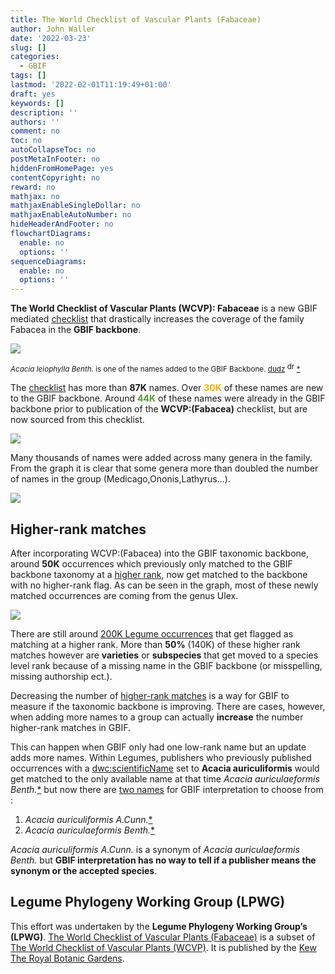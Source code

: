 ```yaml
---
title: The World Checklist of Vascular Plants (Fabaceae) 
author: John Waller
date: '2022-03-23'
slug: []
categories:
  - GBIF
tags: []
lastmod: '2022-02-01T11:19:49+01:00'
draft: yes
keywords: []
description: ''
authors: ''
comment: no
toc: no
autoCollapseToc: no
postMetaInFooter: no
hiddenFromHomePage: yes
contentCopyright: no
reward: no
mathjax: no
mathjaxEnableSingleDollar: no
mathjaxEnableAutoNumber: no
hideHeaderAndFooter: no
flowchartDiagrams:
  enable: no
  options: ''
sequenceDiagrams:
  enable: no
  options: ''
---
```


**The World Checklist of Vascular Plants (WCVP): Fabaceae** is a new GBIF mediated [checklist](https://www.gbif.org/fr/dataset/f7053f73-74fb-4c9f-ab63-de28c61140c2) that drastically increases the coverage of the family Fabacea in the **GBIF backbone**. 

<!--more-->

![](images/https___inaturalist-open-data.s3.amazonaws.com_photos_66470341_original.jpg)<p>
<small><i>Acacia leiophylla Benth.</i> is one of the names added to the GBIF Backbone. [dudz](https://www.inaturalist.org/photos/66470341) 
<img src="images/39px-Cc.logo.circle.svg.png" alt="drawing" width="15"/>[*](https://www.gbif.org/occurrence/2603289072)</small>

The [checklist](https://www.gbif.org/fr/dataset/f7053f73-74fb-4c9f-ab63-de28c61140c2) has more than **87K** names. Over <span style="color:#FDAF02"><b>30K</b></span> of these names are new to the GBIF backbone. Around <span style="color:#509E2F"><b>44K</b></span> of these names were already in the GBIF backbone prior to publication of the **WCVP:(Fabacea)** checklist, but are now sourced from this checklist.  

![](images/legume_name_source.svg)

Many thousands of names were added across many genera in the family. From the graph it is clear that some genera more than doubled the number of names in the group (Medicago,Ononis,Lathyrus...).

![](images/legume_name_source_genus.svg)

## Higher-rank matches

After incorporating WCVP:(Fabacea) into the GBIF taxonomic backbone, around **50K** occurrences which previously only matched to the GBIF backbone taxonomy at a [higher rank](https://data-blog.gbif.org/post/issues-and-flags/), now get matched to the backbone with no higher-rank flag. As can be seen in the graph, most of these newly matched occurrences are coming from the genus Ulex. 

![](images/legume_occ.svg)

There are still around [200K Legume occurrences](https://www.gbif.org/occurrence/search?has_coordinate=true&has_geospatial_issue=false&issue=TAXON_MATCH_HIGHERRANK&taxon_key=5386)
 that get flagged as matching at a higher rank. More than **50%** (140K) of these higher rank matches however are **varieties** or **subspecies** that get moved to a species level rank because of a missing name in the GBIF backbone (or misspelling, missing authorship ect.). 

Decreasing the number of [higher-rank matches](https://data-blog.gbif.org/post/issues-and-flags/) is a way for GBIF to measure if the taxonomic backbone is improving. There are cases, however, when adding more names to a group can actually **increase** the number higher-rank matches in GBIF. 

This can happen when GBIF only had one low-rank name but an update adds more names. Within Legumes, publishers who previously published occurrences with a [dwc:scientificName](https://dwc.tdwg.org/terms/#dwc:scientificName) set to  **Acacia auriculiformis** would get matched to the only available name at that time _Acacia auriculaeformis Benth._[*](https://www.gbif.org/species/2981002) but now there are [two names](https://api.gbif.org/v1/species/match?name=Acacia%20auriculiformis&verbose=TRUE) for GBIF interpretation to choose from : 

1) _Acacia auriculiformis A.Cunn._[*](https://www.gbif.org/species/8587163)  
2) _Acacia auriculaeformis Benth._[*](https://www.gbif.org/species/2981002)

_Acacia auriculiformis A.Cunn._ is a synonym of _Acacia auriculaeformis Benth._ but **GBIF interpretation has no way to tell if a publisher means the synonym or the accepted species**. 

## Legume Phylogeny Working Group (LPWG) 

This effort was undertaken by the **Legume Phylogeny Working Group’s (LPWG)**. [The World Checklist of Vascular Plants (Fabaceae)](https://www.gbif.org/dataset/f7053f73-74fb-4c9f-ab63-de28c61140c2) is a subset of [The World Checklist of Vascular Plants (WCVP)](https://www.gbif.org/dataset/f382f0ce-323a-4091-bb9f-add557f3a9a2). It is published by the [Kew The Royal Botanic Gardens](https://www.gbif.org/publisher/061b4f20-f241-11da-a328-b8a03c50a862). 
